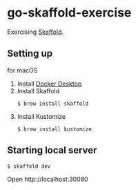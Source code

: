 # go-skaffold-exercise

Exercising [Skaffold](https://skaffold.dev).

## Setting up

for macOS

1. Install [Docker Desktop](https://www.docker.com/products/docker-desktop)
2. Install Skaffold
    ```console
    $ brew install skaffold
    ```
3. Install Kustomize
    ```console
    $ brew install kustomize
    ```

## Starting local server

```console
$ skaffold dev
```

Open http://localhost:30080
